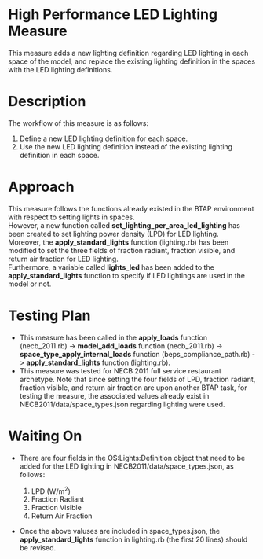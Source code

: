 # High Performance LED Lighting Measure
This measure adds a new lighting definition regarding LED lighting in each space of the model, 
and replace the existing lighting definition in the spaces with the LED lighting definitions.

# Description
The workflow of this measure is as follows:
1. Define a new LED lighting definition for each space.
2. Use the new LED lighting definition instead of the existing lighting definition in each space.

# Approach
This measure follows the functions already existed in the BTAP environment with respect to setting lights in spaces.<br>
However, a new function called **set_lighting_per_area_led_lighting** has been created to set lighting power density (LPD) for LED lighting.<br>
Moreover, the **apply_standard_lights** function (lighting.rb) has been modified to set the three fields of 
fraction radiant, fraction visible, and return air fraction for LED lighting.<br> 
Furthermore, a variable called **lights_led** has been added to the **apply_standard_lights** function to specify if LED lightings are used in the model or not.

# Testing Plan
* This measure has been called in the **apply_loads** function (necb_2011.rb) -> **model_add_loads** function (necb_2011.rb) 
-> **space_type_apply_internal_loads** function (beps_compliance_path.rb) -> **apply_standard_lights** function (lighting.rb).
* This measure was tested for NECB 2011 full service restaurant archetype.
Note that since setting the four fields of LPD, fraction radiant, fraction visible, and return air fraction are upon another BTAP task, 
for testing the measure, the associated values already exist in NECB2011/data/space_types.json regarding lighting were used.

# Waiting On
* There are four fields in the OS:Lights:Definition object that need to be added for the LED lighting in NECB2011/data/space_types.json, as follows:
  1. LPD (W/m<sup>2</sup>)
  2. Fraction Radiant
  3. Fraction Visible
  4. Return Air Fraction

* Once the above valuses are included in space_types.json, the **apply_standard_lights** function in lighting.rb (the first 20 lines) should be revised.